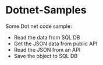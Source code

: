 # Dotnet-Samples
Some Dot net code sample:
- Read the data from SQL DB
- Get the JSON data from public API
- Read the JSON from an API
- Save the object to SQL DB

